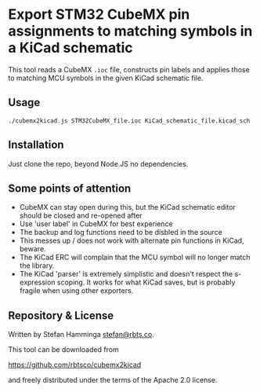 # Export STM32 CubeMX pin assignments to matching symbols in a KiCad schematic

This tool reads a CubeMX `.ioc` file, constructs pin labels and applies those to matching MCU symbols in the given KiCad schematic file.

## Usage

```shell
./cubemx2kicad.js STM32CubeMX_file.ioc KiCad_schematic_file.kicad_sch
```

## Installation

Just clone the repo, beyond Node.JS no dependencies.

## Some points of attention

- CubeMX can stay open during this, but the KiCad schematic editor should be closed and re-opened after
- Use 'user label' in CubeMX for best experience
- The backup and log functions need to be disbled in the source
- This messes up / does not work with alternate pin functions in KiCad, beware.
- The KiCad ERC will complain that the MCU symbol will no longer match the library.
- The KiCad 'parser' is extremely simplistic and doesn't respect the s-expression scoping. It works for what KiCad saves, but is probably fragile when using other exporters.

## Repository & License

Written by Stefan Hamminga <stefan@rbts.co>.

This tool can be downloaded from

https://github.com/rbtsco/cubemx2kicad

and freely distributed under the terms of the Apache 2.0 license.